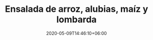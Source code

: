 ---
title: "Ensalada de arroz, alubias, maíz y lombarda"
date: 2020-05-09T14:46:10+06:00
description: "Ensalada de alubias"
type: "recipe"
image: "images/recipes/ensalada-alubias-maiz.jpeg"
cuisine: Free Style
suitableForDiet: VeganDiet
categories: ensalada
yield: 2 porciones
prepTime: 20
cookTime: 60
totalTime: 80
tags:
  - "alubias"
  - "arroz"

ingredients:
- 100 g arroz cocido
- 100 g alubias negras cocidas
- 1/2 pimiento rojo
- 20 g col lombarda
- 1/2 tomate pera
- 20 g maíz dulce
- 1 puñado de perejil
- 1 puñado de mentuccia
- zumo de medio limón
- AOVE
- pimienta negra
- sal 
directions:
- Lava todos los vegetales. 
- Si tienes una mandolina corta la lombarda con ella, en alternativa, con un cuchillo y cuidadosamente, córtala muy fina.
- Pica el tomate y el pimiento. Pica también con el cuchillo el perejil y la mentuccia. 
- En un bol mezcla todos los ingredientes.
- Tapa y pon 1/2 hora en la nevera antes de servir.
tips: Puedes sustituir las alubias negras por las alubias que más te apetezcan.
---